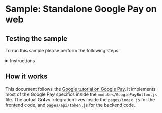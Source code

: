 # Sample: Standalone Google Pay on web

## Testing the sample

To run this sample please perform the following steps.

<details>

<summary>Instructions</summary>

### Preparation

- Create an API key in your Gr4vy dashboard and save it as `./private_key.pem`
- Change any of the config values in `pages/index.js` to define your `gr4vyId`, `environment`, and `merchantAccountId`
- Install Node `v18` or above as well as the dependencies for this project
  - Run `npm install`
- Start the server with `npm run dev`

### Running on HTTPS

Next, it's possible to run the sample on HTTPs. We recommend using a free tool like [Ngrok](https://ngrok.com).

- Expose your site over HTTPs with `ngrok`
  - Run `ngrok http 3000`
  - This exposes your site on an Ngrok domain, for example `https://40be-88-97-18-163.ngrok.io`

### Test a payment

Finally, it's time to test a payment.

- Ensure you have a connector set up for the currency and amount, and that it supports Google Pay
- Open the Ngrok domain in your browser on a desktop, Apple, or Android device

</details>

## How it works

This document follows the [Google tutorial on Google Pay](https://developers.google.com/pay/api/web/guides/tutorial). It implements most of the 
Google Pay specifics inside the `modules/GooglePayButton.js` file. The actual Gr4vy integration lives inside the `pages/index.js` for the frontend
code, and `pages/api/token.js` for the backend code.